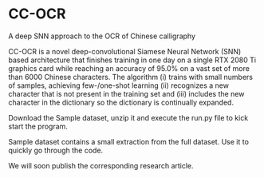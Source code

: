 # CC-OCR
A deep SNN approach to the OCR of Chinese calligraphy

CC-OCR is a novel deep-convolutional Siamese Neural Network (SNN) based architecture that finishes training in one day on a single RTX 2080 Ti graphics card while reaching an accuracy of 95.0% on a vast set of more than 6000 Chinese characters. The algorithm (i) trains with small numbers of samples, achieving few-/one-shot learning (ii) recognizes a new character that is not present in the training set and (iii) includes the new character in the dictionary so the dictionary is continually expanded. 

Download the Sample dataset, unzip it and execute the run.py file to kick start the program.

Sample dataset contains a small extraction from the full dataset. Use it to quickly go through the code.

We will soon publish the corresponding research article.
